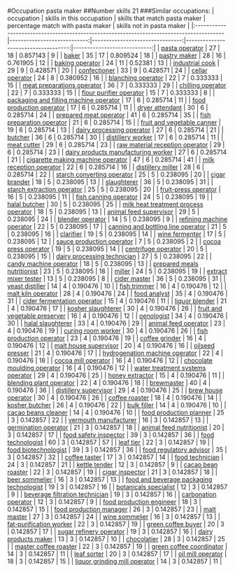 #Occupation pasta maker
##Number skills 21
###Similar occupations:
| occupation                                                                              |   skills in this occupation |   skills that match pasta maker |   percentage match with pasta maker |   skills not in pasta maker |
|:----------------------------------------------------------------------------------------|----------------------------:|--------------------------------:|------------------------------------:|----------------------------:|
| [pasta operator](pasta_operator.md)                                                     |                          27 |                              18 |                            0.857143 |                           9 |
| [baker](baker.md)                                                                       |                          35 |                              17 |                            0.809524 |                          18 |
| [pastry maker](pastry_maker.md)                                                         |                          28 |                              16 |                            0.761905 |                          12 |
| [baking operator](baking_operator.md)                                                   |                          24 |                              11 |                            0.52381  |                          13 |
| [industrial cook](industrial_cook.md)                                                   |                          29 |                               9 |                            0.428571 |                          20 |
| [confectioner](confectioner.md)                                                         |                          33 |                               9 |                            0.428571 |                          24 |
| [cellar operator](cellar_operator.md)                                                   |                          24 |                               8 |                            0.380952 |                          16 |
| [blanching operator](blanching_operator.md)                                             |                          22 |                               7 |                            0.333333 |                          15 |
| [meat preparations operator](meat_preparations_operator.md)                             |                          36 |                               7 |                            0.333333 |                          29 |
| [chilling operator](chilling_operator.md)                                               |                          22 |                               7 |                            0.333333 |                          15 |
| [flour purifier operator](flour_purifier_operator.md)                                   |                          15 |                               7 |                            0.333333 |                           8 |
| [packaging and filling machine operator](packaging_and_filling_machine_operator.md)     |                          17 |                               6 |                            0.285714 |                          11 |
| [food production operator](food_production_operator.md)                                 |                          17 |                               6 |                            0.285714 |                          11 |
| [dryer attendant](dryer_attendant.md)                                                   |                          30 |                               6 |                            0.285714 |                          24 |
| [prepared meat operator](prepared_meat_operator.md)                                     |                          41 |                               6 |                            0.285714 |                          35 |
| [fish preparation operator](fish_preparation_operator.md)                               |                          21 |                               6 |                            0.285714 |                          15 |
| [fruit and vegetable canner](fruit_and_vegetable_canner.md)                             |                          19 |                               6 |                            0.285714 |                          13 |
| [dairy processing operator](dairy_processing_operator.md)                               |                          27 |                               6 |                            0.285714 |                          21 |
| [butcher](butcher.md)                                                                   |                          36 |                               6 |                            0.285714 |                          30 |
| [distillery worker](distillery_worker.md)                                               |                          17 |                               6 |                            0.285714 |                          11 |
| [meat cutter](meat_cutter.md)                                                           |                          29 |                               6 |                            0.285714 |                          23 |
| [raw material reception operator](raw_material_reception_operator.md)                   |                          29 |                               6 |                            0.285714 |                          23 |
| [dairy products manufacturing worker](dairy_products_manufacturing_worker.md)           |                          27 |                               6 |                            0.285714 |                          21 |
| [cigarette making machine operator](cigarette_making_machine_operator.md)               |                          47 |                               6 |                            0.285714 |                          41 |
| [milk reception operator](milk_reception_operator.md)                                   |                          22 |                               6 |                            0.285714 |                          16 |
| [distillery miller](distillery_miller.md)                                               |                          28 |                               6 |                            0.285714 |                          22 |
| [starch converting operator](starch_converting_operator.md)                             |                          25 |                               5 |                            0.238095 |                          20 |
| [cigar brander](cigar_brander.md)                                                       |                          18 |                               5 |                            0.238095 |                          13 |
| [slaughterer](slaughterer.md)                                                           |                          36 |                               5 |                            0.238095 |                          31 |
| [starch extraction operator](starch_extraction_operator.md)                             |                          25 |                               5 |                            0.238095 |                          20 |
| [fruit-press operator](fruit-press_operator.md)                                         |                          16 |                               5 |                            0.238095 |                          11 |
| [fish canning operator](fish_canning_operator.md)                                       |                          24 |                               5 |                            0.238095 |                          19 |
| [halal butcher](halal_butcher.md)                                                       |                          30 |                               5 |                            0.238095 |                          25 |
| [milk heat treatment process operator](milk_heat_treatment_process_operator.md)         |                          18 |                               5 |                            0.238095 |                          13 |
| [animal feed supervisor](animal_feed_supervisor.md)                                     |                          29 |                               5 |                            0.238095 |                          24 |
| [blender operator](blender_operator.md)                                                 |                          14 |                               5 |                            0.238095 |                           9 |
| [refining machine operator](refining_machine_operator.md)                               |                          22 |                               5 |                            0.238095 |                          17 |
| [canning and bottling line operator](canning_and_bottling_line_operator.md)             |                          21 |                               5 |                            0.238095 |                          16 |
| [clarifier](clarifier.md)                                                               |                          19 |                               5 |                            0.238095 |                          14 |
| [wine fermenter](wine_fermenter.md)                                                     |                          17 |                               5 |                            0.238095 |                          12 |
| [sauce production operator](sauce_production_operator.md)                               |                           7 |                               5 |                            0.238095 |                           2 |
| [cocoa press operator](cocoa_press_operator.md)                                         |                          19 |                               5 |                            0.238095 |                          14 |
| [centrifuge operator](centrifuge_operator.md)                                           |                          20 |                               5 |                            0.238095 |                          15 |
| [dairy processing technician](dairy_processing_technician.md)                           |                          27 |                               5 |                            0.238095 |                          22 |
| [candy machine operator](candy_machine_operator.md)                                     |                          18 |                               5 |                            0.238095 |                          13 |
| [prepared meals nutritionist](prepared_meals_nutritionist.md)                           |                          23 |                               5 |                            0.238095 |                          18 |
| [miller](miller.md)                                                                     |                          24 |                               5 |                            0.238095 |                          19 |
| [extract mixer tester](extract_mixer_tester.md)                                         |                          13 |                               5 |                            0.238095 |                           8 |
| [cider master](cider_master.md)                                                         |                          36 |                               5 |                            0.238095 |                          31 |
| [yeast distiller](yeast_distiller.md)                                                   |                          14 |                               4 |                            0.190476 |                          10 |
| [fish trimmer](fish_trimmer.md)                                                         |                          16 |                               4 |                            0.190476 |                          12 |
| [malt kiln operator](malt_kiln_operator.md)                                             |                          28 |                               4 |                            0.190476 |                          24 |
| [food analyst](food_analyst.md)                                                         |                          35 |                               4 |                            0.190476 |                          31 |
| [cider fermentation operator](cider_fermentation_operator.md)                           |                          15 |                               4 |                            0.190476 |                          11 |
| [liquor blender](liquor_blender.md)                                                     |                          21 |                               4 |                            0.190476 |                          17 |
| [kosher slaughterer](kosher_slaughterer.md)                                             |                          30 |                               4 |                            0.190476 |                          26 |
| [fruit and vegetable preserver](fruit_and_vegetable_preserver.md)                       |                          16 |                               4 |                            0.190476 |                          12 |
| [oenologist](oenologist.md)                                                             |                          34 |                               4 |                            0.190476 |                          30 |
| [halal slaughterer](halal_slaughterer.md)                                               |                          33 |                               4 |                            0.190476 |                          29 |
| [animal feed operator](animal_feed_operator.md)                                         |                          23 |                               4 |                            0.190476 |                          19 |
| [curing room worker](curing_room_worker.md)                                             |                          30 |                               4 |                            0.190476 |                          26 |
| [fish production operator](fish_production_operator.md)                                 |                          23 |                               4 |                            0.190476 |                          19 |
| [coffee grinder](coffee_grinder.md)                                                     |                          16 |                               4 |                            0.190476 |                          12 |
| [malt house supervisor](malt_house_supervisor.md)                                       |                          20 |                               4 |                            0.190476 |                          16 |
| [oilseed presser](oilseed_presser.md)                                                   |                          21 |                               4 |                            0.190476 |                          17 |
| [hydrogenation machine operator](hydrogenation_machine_operator.md)                     |                          22 |                               4 |                            0.190476 |                          18 |
| [cocoa mill operator](cocoa_mill_operator.md)                                           |                          16 |                               4 |                            0.190476 |                          12 |
| [chocolate moulding operator](chocolate_moulding_operator.md)                           |                          16 |                               4 |                            0.190476 |                          12 |
| [water treatment systems operator](water_treatment_systems_operator.md)                 |                          29 |                               4 |                            0.190476 |                          25 |
| [honey extractor](honey_extractor.md)                                                   |                          15 |                               4 |                            0.190476 |                          11 |
| [blending plant operator](blending_plant_operator.md)                                   |                          22 |                               4 |                            0.190476 |                          18 |
| [brewmaster](brewmaster.md)                                                             |                          40 |                               4 |                            0.190476 |                          36 |
| [distillery supervisor](distillery_supervisor.md)                                       |                          29 |                               4 |                            0.190476 |                          25 |
| [brew house operator](brew_house_operator.md)                                           |                          30 |                               4 |                            0.190476 |                          26 |
| [coffee roaster](coffee_roaster.md)                                                     |                          18 |                               4 |                            0.190476 |                          14 |
| [kosher butcher](kosher_butcher.md)                                                     |                          26 |                               4 |                            0.190476 |                          22 |
| [bulk filler](bulk_filler.md)                                                           |                          14 |                               4 |                            0.190476 |                          10 |
| [cacao beans cleaner](cacao_beans_cleaner.md)                                           |                          14 |                               4 |                            0.190476 |                          10 |
| [food production planner](food_production_planner.md)                                   |                          25 |                               3 |                            0.142857 |                          22 |
| [vermouth manufacturer](vermouth_manufacturer.md)                                       |                          16 |                               3 |                            0.142857 |                          13 |
| [germination operator](germination_operator.md)                                         |                          21 |                               3 |                            0.142857 |                          18 |
| [animal feed nutritionist](animal_feed_nutritionist.md)                                 |                          20 |                               3 |                            0.142857 |                          17 |
| [food safety inspector](food_safety_inspector.md)                                       |                          39 |                               3 |                            0.142857 |                          36 |
| [food technologist](food_technologist.md)                                               |                          60 |                               3 |                            0.142857 |                          57 |
| [leaf tier](leaf_tier.md)                                                               |                          22 |                               3 |                            0.142857 |                          19 |
| [food biotechnologist](food_biotechnologist.md)                                         |                          39 |                               3 |                            0.142857 |                          36 |
| [food regulatory advisor](food_regulatory_advisor.md)                                   |                          35 |                               3 |                            0.142857 |                          32 |
| [coffee taster](coffee_taster.md)                                                       |                          17 |                               3 |                            0.142857 |                          14 |
| [food technician](food_technician.md)                                                   |                          24 |                               3 |                            0.142857 |                          21 |
| [kettle tender](kettle_tender.md)                                                       |                          12 |                               3 |                            0.142857 |                           9 |
| [cacao bean roaster](cacao_bean_roaster.md)                                             |                          22 |                               3 |                            0.142857 |                          19 |
| [cigar inspector](cigar_inspector.md)                                                   |                          21 |                               3 |                            0.142857 |                          18 |
| [beer sommelier](beer_sommelier.md)                                                     |                          16 |                               3 |                            0.142857 |                          13 |
| [food and beverage packaging technologist](food_and_beverage_packaging_technologist.md) |                          19 |                               3 |                            0.142857 |                          16 |
| [botanicals specialist](botanicals_specialist.md)                                       |                          12 |                               3 |                            0.142857 |                           9 |
| [beverage filtration technician](beverage_filtration_technician.md)                     |                          19 |                               3 |                            0.142857 |                          16 |
| [carbonation operator](carbonation_operator.md)                                         |                          12 |                               3 |                            0.142857 |                           9 |
| [food production engineer](food_production_engineer.md)                                 |                          18 |                               3 |                            0.142857 |                          15 |
| [food production manager](food_production_manager.md)                                   |                          26 |                               3 |                            0.142857 |                          23 |
| [malt master](malt_master.md)                                                           |                          27 |                               3 |                            0.142857 |                          24 |
| [wine sommelier](wine_sommelier.md)                                                     |                          16 |                               3 |                            0.142857 |                          13 |
| [fat-purification worker](fat-purification_worker.md)                                   |                          22 |                               3 |                            0.142857 |                          19 |
| [green coffee buyer](green_coffee_buyer.md)                                             |                          20 |                               3 |                            0.142857 |                          17 |
| [sugar refinery operator](sugar_refinery_operator.md)                                   |                          19 |                               3 |                            0.142857 |                          16 |
| [dairy products maker](dairy_products_maker.md)                                         |                          13 |                               3 |                            0.142857 |                          10 |
| [chocolatier](chocolatier.md)                                                           |                          28 |                               3 |                            0.142857 |                          25 |
| [master coffee roaster](master_coffee_roaster.md)                                       |                          22 |                               3 |                            0.142857 |                          19 |
| [green coffee coordinator](green coffee coordinator.md)                                 |                          14 |                               3 |                            0.142857 |                          11 |
| [leaf sorter](leaf_sorter.md)                                                           |                          20 |                               3 |                            0.142857 |                          17 |
| [oil mill operator](oil_mill_operator.md)                                               |                          18 |                               3 |                            0.142857 |                          15 |
| [liquor grinding mill operator](liquor_grinding_mill_operator.md)                       |                          14 |                               3 |                            0.142857 |                          11 |
